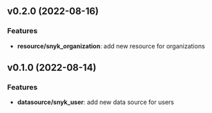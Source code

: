 <a name="v0.2.0"></a>
## v0.2.0 (2022-08-16)

### Features
* **resource/snyk_organization**: add new resource for organizations

<a name="v0.1.0"></a>
## v0.1.0 (2022-08-14)

### Features
* **datasource/snyk_user**: add new data source for users
